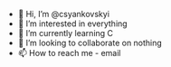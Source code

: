 - 👋 Hi, I’m @csyankovskyi
- 👀 I’m interested in everything
- 🌱 I’m currently learning C
- 💞️ I’m looking to collaborate on nothing
- 📫 How to reach me - email

<!---
csyankovskyi/csyankovskyi is a ✨ special ✨ repository because its `README.md` (this file) appears on your GitHub profile.
You can click the Preview link to take a look at your changes.
--->
